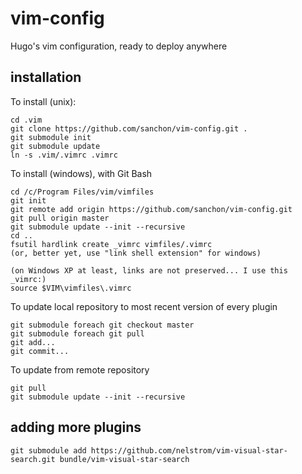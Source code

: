 vim-config
==========

Hugo's vim configuration, ready to deploy anywhere


installation
------------

To install (unix): 

    cd .vim
    git clone https://github.com/sanchon/vim-config.git .
    git submodule init
    git submodule update
    ln -s .vim/.vimrc .vimrc



To install (windows), with Git Bash

    cd /c/Program Files/vim/vimfiles
    git init
    git remote add origin https://github.com/sanchon/vim-config.git 
    git pull origin master
    git submodule update --init --recursive
    cd ..
    fsutil hardlink create _vimrc vimfiles/.vimrc   
    (or, better yet, use "link shell extension" for windows)

    (on Windows XP at least, links are not preserved... I use this _vimrc:)
    source $VIM\vimfiles\.vimrc


To update local repository to most recent version of every plugin

    git submodule foreach git checkout master
    git submodule foreach git pull    
    git add...
    git commit...
    
To update from remote repository

    git pull
    git submodule update --init --recursive



adding more plugins
-------------------

    git submodule add https://github.com/nelstrom/vim-visual-star-search.git bundle/vim-visual-star-search
